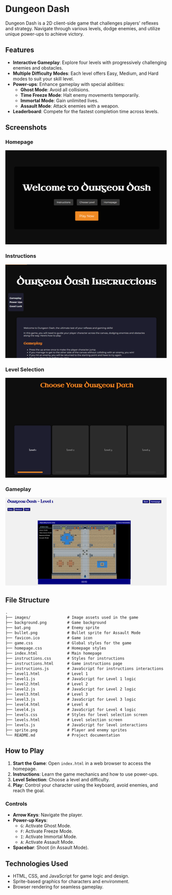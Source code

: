# Dungeon Dash

Dungeon Dash is a 2D client-side game that challenges players' reflexes and strategy. Navigate through various levels, dodge enemies, and utilize unique power-ups to achieve victory.

## Features

- **Interactive Gameplay**: Explore four levels with progressively challenging enemies and obstacles.
- **Multiple Difficulty Modes**: Each level offers Easy, Medium, and Hard modes to suit your skill level.
- **Power-ups**: Enhance gameplay with special abilities:
  - **Ghost Mode**: Avoid all collisions.
  - **Time Freeze Mode**: Halt enemy movements temporarily.
  - **Immortal Mode**: Gain unlimited lives.
  - **Assault Mode**: Attack enemies with a weapon.
- **Leaderboard**: Compete for the fastest completion time across levels.

## Screenshots

### Homepage
![Dungeon Dash Homepage](Screenshots/homepage_screenshot.png)

### Instructions
![Instructions Page](Screenshots/instructions_screenshot.png)

### Level Selection
![Choose Level](Screenshots/levels_screenshot.png)

### Gameplay
![Gameplay](Screenshots/level_screenshot.png)

## File Structure

```plaintext
.
├── images/                # Image assets used in the game
├── background.png         # Game background
├── bat.png                # Enemy sprite
├── bullet.png             # Bullet sprite for Assault Mode
├── favicon.ico            # Game icon
├── game.css               # Global styles for the game
├── homepage.css           # Homepage styles
├── index.html             # Main homepage
├── instructions.css       # Styles for instructions
├── instructions.html      # Game instructions page
├── instructions.js        # JavaScript for instructions interactions
├── level1.html            # Level 1
├── level1.js              # JavaScript for Level 1 logic
├── level2.html            # Level 2
├── level2.js              # JavaScript for Level 2 logic
├── level3.html            # Level 3
├── level3.js              # JavaScript for Level 3 logic
├── level4.html            # Level 4
├── level4.js              # JavaScript for Level 4 logic
├── levels.css             # Styles for level selection screen
├── levels.html            # Level selection screen
├── levels.js              # JavaScript for level interactions
├── sprite.png             # Player and enemy sprites
└── README.md              # Project documentation

````


## How to Play

1. **Start the Game**: Open `index.html` in a web browser to access the homepage.
2. **Instructions**: Learn the game mechanics and how to use power-ups.
3. **Level Selection**: Choose a level and difficulty.
4. **Play**: Control your character using the keyboard, avoid enemies, and reach the goal.

### Controls
- **Arrow Keys**: Navigate the player.
- **Power-up Keys**:
  - `G`: Activate Ghost Mode.
  - `F`: Activate Freeze Mode.
  - `I`: Activate Immortal Mode.
  - `A`: Activate Assault Mode.
- **Spacebar**: Shoot (in Assault Mode).

## Technologies Used

- HTML, CSS, and JavaScript for game logic and design.
- Sprite-based graphics for characters and environment.
- Browser rendering for seamless gameplay.
